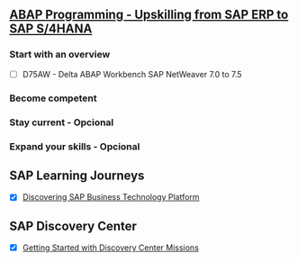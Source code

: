 ## [ABAP Programming - Upskilling from SAP ERP to SAP S/4HANA](https://help.sap.com/learning-journeys/138b6c1f704243f19e76668d1769e2ed)
### Start with an overview
- [ ] D75AW - Delta ABAP Workbench SAP NetWeaver 7.0 to 7.5
### Become competent
### Stay current - Opcional
### Expand your skills - Opcional

## SAP Learning Journeys
- [X] [Discovering SAP Business Technology Platform](https://learning.sap.com/learning-journey/discover-sap-business-technology-platform)
	
  
## SAP Discovery Center
- [X] [Getting Started with Discovery Center Missions](https://discovery-center.cloud.sap/protected/index.html#/mymissiondetail/72709/)
